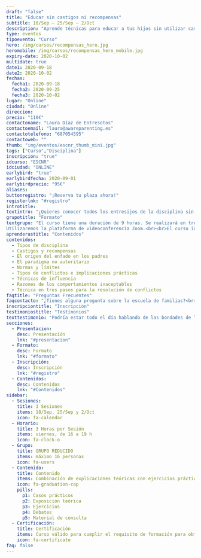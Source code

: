 ```yaml
---
draft: "false"
title: "Educar sin castigos ni recompensas"
subtitle: 18/Sep — 25/Sep — 2/Oct
description: "Aprende técnicas para educar a tus hijos sin utilizar castigos ni recompensas."
type: eventos
tipoevento: "Curso"
hero: /img/cursos/recompensas_hero.jpg
heromobile: /img/cursos/recompensas_hero_mobile.jpg
expiry-date: 2020-10-02
multidate: true
date1: 2020-09-18
date2: 2020-10-02
fechas:
  fecha1: 2020-09-18
  fecha2: 2020-09-25
  fecha3: 2020-10-02
lugar: "Online"
ciudad: "Online"
direccion:
precio: "110€"
contactoname: "Laura Díaz de Entresotos"
contactoemail: "laura@awareparenting.es"
contactotelefono: "687054595"
contactoweb: ""
thumb: "img/eventos/escnr_thumb_mini.jpg"
tags: ["Curso","Disciplina"]
inscripcion: "true"
idcurso: "ESCNR"
idciudad: "ONLINE"
earlybird: "true"
earlybirdfecha: 2020-09-01
earlybirdprecio: "95€"
aliases:
buttonregistro: "¡Reserva tu plaza ahora!"
registerlnk: "#registro"
introtitle: 
textintro: "¿Quieres conocer todos los entresijos de la disciplina sin castigos ni recompensas? ¿En qué se diferencia de la disciplina autoritaria o de la permisiva? ¿Cómo puedes empezar a ponerla en práctica? Construye los cimientos de una relación de respeto, amor, confianza e intimidad con tus hijos. Gana claridad, seguridad y tranquilidad para afrontar los conflictos y resolverlos de verdad. ¡Y disfruta de la paternidad!<br><br>Ser padre no es fácil y, además, es una gran responsabilidad. Los niños no vienen con un manual de instrucciones, ¡ojalá! Muchos padres no quieren reproducir con sus hijos lo que sus padres hicieron con ellos, pero no saben cómo evitarlo. Otros se sienten inseguros o indecisos, sin saber muy bien si están logrando encontrar el punto intermedio entre lo autoritario y lo permisivo. A veces, el problema es que lo que saben hacer no está funcionando o, incluso, parece empeorar las cosas. También hay padres que quieren decidir de manera consciente el modo de educar que resulte mejor para su familia. La disciplina sin castigos ni recompensas es la respuesta para todos ellos.<br><br>Este curso te dará la claridad necesaria para comenzar a tomar tus propias decisiones en cuanto a la educación de tus hijos. Te ayudará a ser consciente de cómo educas y porqué. Te dotará del lenguaje y las herramientas necesarias para solucionar conflictos sin deteriorar la relación con tus hijos. Comprenderás el porqué de sus comportamientos inaceptables. Te aportará estrategias y herramientas para resolver conflictos, afrontar el mal comportamiento, crear hábitos, satisfacer las necesidades de tus hijos, dar apoyo emocional y cuidar de vuestra relación."
grupotitle: "Formato"
textgrupo: "El curso tiene una duración de 9 horas. Se realizará en tres sesiones, de tres horas cada una, durante tres viernes consecutivos.<br><br>Las fechas son el 18 y 25 de septiembre y el 2 de octubre, de 16:00 a 19:00 horas. 
Utilizaremos la plataforma de videoconferencia Zoom.<br><br>El curso incluirá exposiciones teóricas, ejercicios, debates y casos prácticos. También dispondrás de unos apuntes con el contenido del curso y referencias bibliográficas."
aprenderastitle: "Contenidos"
contenidos:
  - Tipos de disciplina
  - Castigos y recompensas
  - El origen del enfado en los padres
  - El paradigma no autoritario
  - Normas y límites
  - Tipos de conflictos e implicaciones prácticas
  - Técnicas de influencia
  - Razones de los comportamientos inaceptables
  - Técnica en tres pasos para la resolución de conflictos
faqtitle: "Preguntas Frecuentes"
faqcontacto: "¿Tienes alguna pregunta sobre la escuela de familias?<br>Envíamela con el formulario y te responderé en seguida."
inscripciontitle: "Inscripción"
testimoniostitle: "Testimonios"
texttestimonio: "Podría estar todo el día hablando de las bondades de la escuela de familias, pero he preferido compartir el testimonio de algunos de los participantes de ediciones anteriores."
secciones:
  - Presentacion:
    desc: Presentación
    lnk: "#presentacion"
  - Formato:
    desc: Formato
    lnk: "#formato"
  - Inscripción:
    desc: Inscripción
    lnk: "#registro"
  - Contenidos:
    desc: Contenidos
    lnk: "#Contenidos"
sidebar:
  - Sesiones:
    title: 3 Sesiones
    items: 18/Sep, 25/Sep y 2/Oct
    icon: fa-calendar
  - Horario: 
    title: 3 Horas por Sesión
    items: viernes, de 16 a 19 h
    icon: fa-clock-o
  - Grupo: 
    title: GRUPO REDUCIDO
    items: máximo 16 personas
    icon: fa-users  
  - Contenido: 
    title: Contenido
    items: Combinación de explicaciones teóricas con ejercicios prácticos
    icon: fa-graduation-cap
    pills:
      p1: Casos prácticos
      p2: Exposición teórica
      p3: Ejercicios
      p4: Debates
      p5: Material de consulta
  - Certificación:
    title: Certificación
    items: Curso válido para cumplir el requisito de formación para obtener la certificación de Instructor de Aware Parenting
    icon: fa-certificate  
faq: false
---
```

